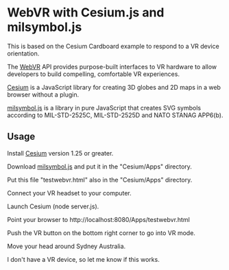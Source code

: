# WebVR with Cesium.js and milsymbol.js

This is based on the Cesium Cardboard example to respond to a VR device orientation.

The [WebVR](https://w3c.github.io/webvr/) API provides purpose-built interfaces to VR hardware 
to allow developers to build compelling, comfortable VR experiences. 
 
[Cesium](http://cesiumjs.org/) is a JavaScript library for creating 3D globes and 2D maps in a web browser without a plugin.

[milsymbol.js](https://github.com/spatialillusions/milsymbol) is a library in pure JavaScript that creates SVG symbols according to MIL-STD-2525C,
MIL-STD-2525D and NATO STANAG APP6(b). 

## Usage

Install [Cesium](http://cesiumjs.org/) version 1.25 or greater.

Download [milsymbol.js](https://github.com/spatialillusions/milsymbol/tree/master/dist) and put it in the 
"Cesium/Apps" directory.

Put this file "testwebvr.html" also in the "Cesium/Apps" directory.

Connect your VR headset to your computer.

Launch Cesium (node server.js).
 
Point your browser to http://localhost:8080/Apps/testwebvr.html

Push the VR button on the bottom right corner to go into VR mode.
 
Move your head around Sydney Australia.
 
I don't have a VR device, so let me know if this works. 
 